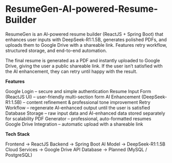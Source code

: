 # ResumeGen-AI-powered-Resume-Builder
ResumeGen is an AI-powered resume builder (ReactJS + Spring Boot) that enhances user inputs with DeepSeek-R1:1.5B, generates polished PDFs, and uploads them to Google Drive with a shareable link. Features retry workflow, structured storage, and end-to-end automation.

The final resume is generated as a PDF and instantly uploaded to Google Drive, giving the user a public shareable link. If the user isn’t satisfied with the AI enhancement, they can retry until happy with the result.

**Features**

Google Login – secure and simple authentication
Resume Input Form (ReactJS UI) – user-friendly multi-section form
AI Enhancement (DeepSeek-R1:1.5B) – content refinement & professional tone improvement
Retry Workflow – regenerate AI-enhanced output until the user is satisfied
Database Storage – raw input data and AI-enhanced data stored separately for scalability
PDF Generator – professional, auto-formatted resumes
Google Drive Integration – automatic upload with a shareable link

**Tech Stack**

Frontend → ReactJS
Backend → Spring Boot
AI Model → DeepSeek-R1:1.5B
Cloud Services → Google Drive API
Database → Planned (MySQL / PostgreSQL)
